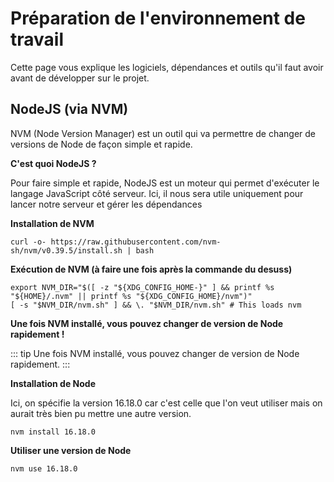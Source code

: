# Préparation de l'environnement de travail

Cette page vous explique les logiciels, dépendances et outils qu'il faut avoir avant de développer sur le projet.

## NodeJS (via NVM)

NVM (Node Version Manager) est un outil qui va permettre de changer de versions de Node de façon simple et rapide.

**C'est quoi NodeJS ?**

Pour faire simple et rapide, NodeJS est un moteur qui permet d'exécuter le langage JavaScript côté serveur. Ici, il nous sera utile uniquement pour lancer notre serveur et gérer les dépendances

**Installation de NVM**

```
curl -o- https://raw.githubusercontent.com/nvm-sh/nvm/v0.39.5/install.sh | bash
```

**Exécution de NVM (à faire une fois après la commande du desuss)**

```
export NVM_DIR="$([ -z "${XDG_CONFIG_HOME-}" ] && printf %s "${HOME}/.nvm" || printf %s "${XDG_CONFIG_HOME}/nvm")"
[ -s "$NVM_DIR/nvm.sh" ] && \. "$NVM_DIR/nvm.sh" # This loads nvm
```

**Une fois NVM installé, vous pouvez changer de version de Node rapidement !**

::: tip
Une fois NVM installé, vous pouvez changer de version de Node rapidement.
:::

**Installation de Node**

Ici, on spécifie la version 16.18.0 car c'est celle que l'on veut utiliser mais on aurait très bien pu mettre une autre version.

```
nvm install 16.18.0
```

**Utiliser une version de Node**

```
nvm use 16.18.0
```
